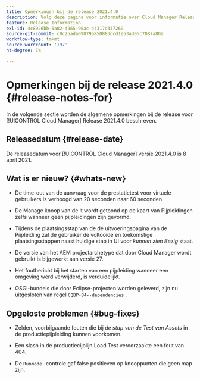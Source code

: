 ```yaml
---
title: Opmerkingen bij de release 2021.4.0
description: Volg deze pagina voor informatie over Cloud Manager Release 2021.4.0
feature: Release Information
exl-id: 4c8926bb-5a82-4965-90ac-44317d337269
source-git-commit: c0c25ada09879b850883dcd1e53ad05c7087a80a
workflow-type: tm+mt
source-wordcount: '197'
ht-degree: 1%

---
```


# Opmerkingen bij de release 2021.4.0 {#release-notes-for}

In de volgende sectie worden de algemene opmerkingen bij de release voor [!UICONTROL Cloud Manager] Release 2021.4.0 beschreven.

## Releasedatum {#release-date}

De releasedatum voor [!UICONTROL Cloud Manager] versie 2021.4.0 is 8 april 2021.

## Wat is er nieuw? {#whats-new}

* De time-out van de aanvraag voor de prestatietest voor virtuele gebruikers is verhoogd van 20 seconden naar 60 seconden.

* De Manage knoop van de it wordt getoond op de kaart van Pijpleidingen zelfs wanneer geen pijpleidingen zijn gevormd.

* Tijdens de plaatsingsstap van de de uitvoeringspagina van de Pijpleiding zal de gebruiker de voltooide en toekomstige plaatsingsstappen naast huidige stap in UI voor *kunnen zien Bezig* staat.

* De versie van het AEM projectarchetype dat door Cloud Manager wordt gebruikt is bijgewerkt aan versie 27.

* Het foutbericht bij het starten van een pijpleiding wanneer een omgeving werd verwijderd, is verduidelijkt.

* OSGi-bundels die door Eclipse-projecten worden geleverd, zijn nu uitgesloten van regel `CQBP-84--dependencies` .

## Opgeloste problemen {#bug-fixes}

* Zelden, voorbijgaande fouten die bij *de stap van de Test van Assets* in de productiepijpleiding kunnen voorkomen.

* Een slash in de productiecijplijn Load Test veroorzaakte een fout van 404.

* De `Runmode` -controle gaf false positieven op knooppunten die geen map zijn.
